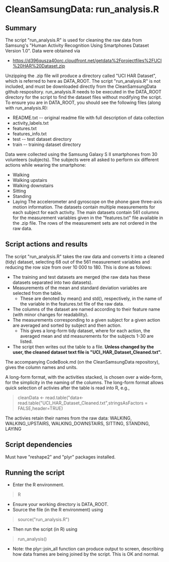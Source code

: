 # CleanSamsungData: run_analysis.R

## Summary

The script "run_analysis.R" is used for cleaning the raw data from Samsung's "Human
Activity Recognition Using Smartphones Dataset Version 1.0". Data were obtained
via 
* https://d396qusza40orc.cloudfront.net/getdata%2Fprojectfiles%2FUCI%20HAR%20Dataset.zip 

Unzipping the .zip file will produce a directory called "UCI HAR Dataset",
which is referred to here as DATA_ROOT.  The script "run_analysis.R" is not
included, and must be downloaded directly from the CleanSamsungData
github respository. run_analysis.R needs to be executed in the
DATA_ROOT directory for the script to find the dataset files without modifying the script. 
To ensure you are in DATA_ROOT, you should see the following files (along with run_analysis.R):
* README.txt -- original readme file with full description of data collection
* activity_labels.txt
* features.txt
* features_info.txt
* test -- test dataset directory 
* train -- training dataset directory

Data were collected using the Samsung Galaxy S II smartphones from 30 volunteers
(subjects).  The subjects were all asked to perform six different actions while wearing the smartphone:
* Walking
* Walking upstairs
* Walking downstairs
* Sitting
* Standing
* Laying
The accelerometer and gyroscope on the phone gave three-axis motion information. The datasets contain 
multiple measurements for each subject for each activity. The main datasets contain 561 columns for
the measurement variables given in the "features.txt" file available in the .zip file. The rows of 
the measurement sets are not ordered in the raw data.


## Script actions and results

The script "run_analysis.R" takes the raw data and converts it into a cleaned (tidy) dataset,
selecting 68 out of the 561 measurement variables and reducing the row size from over 10 000 to 
180.  This is done as follows:
* The training and test datasets are merged (the raw data has these datasets separated into two datasets).
* Measurements of the mean and standard deviation variables are selected from the table.  
  * These are denoted by mean() and std(), respectively, in the name of the variable in the features.txt file of the raw data. 
* The columns of the dataset are named according to their feature name (with minor changes for readability). 
* The measurements corresponding to a given subject for a given action are averaged and sorted by subject and then action.
  * This gives a long-form tidy dataset, where for each action, the averaged mean and std measurements for the subjects 1-30 are listed. 
* The script then writes out the table to a file.  **Unless changed by the user, the cleaned dataset text file is "UCI_HAR_Dataset_Cleaned.txt".** 

The accompanying CodeBook.md (on the CleanSamsungData repository), gives the column names and units. 

A long-form format, with the activities stacked, is chosen over a wide-form, for the simplicity in the naming of the columns.
The long-form format allows quick selection of activies after the table is read into R, e.g.,
> cleanData <- read.table("data<-read.table("UCI_HAR_Dataset_Cleaned.txt",stringsAsFactors = FALSE,header=TRUE)

The activies retain their names from the raw data: WALKING, WALKING_UPSTAIRS, WALKING_DOWNSTAIRS, SITTING, STANDING, LAYING


## Script dependencies

Must have "reshape2" and "plyr" packages installed. 

## Running the script

* Enter the R environment.
> R
* Ensure your working directory is DATA_ROOT. 
* Source the file (in the R environment) using
> source("run_analysis.R")
* Then run the script (in R)  using
> run_analysis()

* Note: the plyr::join_all function can produce output to screen, describing how data frames
are being joined by the script.  This is OK and normal. 

